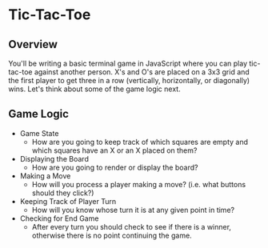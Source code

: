 # Tic-Tac-Toe

## Overview
You'll be writing a basic terminal game in JavaScript where you can play tic-tac-toe against another person. X's and O's are placed on a 3x3 grid and the first player to get three in a row (vertically, horizontally, or diagonally) wins. Let's think about some of the game logic next.

## Game Logic
* Game State
  - How are you going to keep track of which squares are empty and which squares have an X or an X placed on them?
* Displaying the Board
  - How are you going to render or display the board?
* Making a Move
  - How will you process a player making a move? (i.e. what buttons should they click?)
* Keeping Track of Player Turn
  - How will you know whose turn it is at any given point in time?
* Checking for End Game
  - After every turn you should check to see if there is a winner, otherwise there is no point continuing the game.
